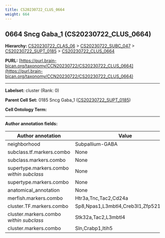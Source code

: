 ```yaml
---
title: CS20230722_CLUS_0664
weight: 664
---
```

## 0664 Sncg Gaba_1 (CS20230722_CLUS_0664)
<b>Hierarchy: </b>
[CS20230722_CLAS_06](../CS20230722_CLAS_06) >
[CS20230722_SUBC_047](../CS20230722_SUBC_047) >
[CS20230722_SUPT_0185](../CS20230722_SUPT_0185) >
[CS20230722_CLUS_0664](../CS20230722_CLUS_0664)

**PURL:** [https://purl.brain-bican.org/taxonomy/CCN20230722/CS20230722_CLUS_0664](https://purl.brain-bican.org/taxonomy/CCN20230722/CS20230722_CLUS_0664)

---


**Labelset:** cluster (Rank: 0)

**Parent Cell Set:** 0185 Sncg Gaba_1 ([CS20230722_SUPT_0185](../CS20230722_SUPT_0185))



**Cell Ontology Term:** 

[MARKER GENES.]: #


---

[TRANSFERRED ANNOTATIONS.]: #


[AUTHOR ANNOTATION FIELDS.]: #


**Author annotation fields:**

| Author annotation | Value |
|-------------------|-------|
|neighborhood|Subpallium-GABA|
|subclass.tf.markers.combo|None|
|subclass.markers.combo|None|
|supertype.markers.combo _within subclass_|None|
|supertype.markers.combo|None|
|anatomical_annotation|None|
|merfish.markers.combo|Htr3a,Tnc,Tac2,Cd24a|
|cluster.TF.markers.combo|Sp8,Npas1,L3mbtl4,Creb3l1,Zfp521,Prox1|
|cluster.markers.combo _within subclass_|Stk32a,Tac2,L3mbtl4|
|cluster.markers.combo|Sln,Crabp1,Itih5|
